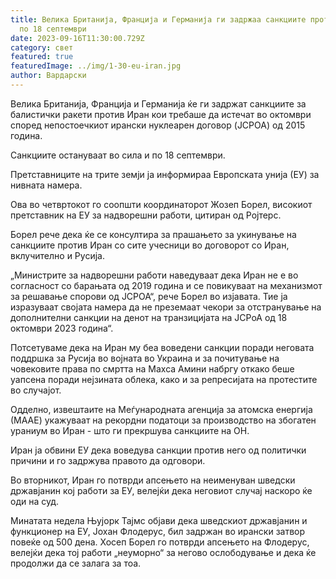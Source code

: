 ```yaml
---
title: Велика Британија, Франција и Германија ги задржаа санкциите против Иран
  по 18 септември
date: 2023-09-16T11:30:00.729Z
category: свет
featured: true
featuredImage: ../img/1-30-eu-iran.jpg
author: Вардарски
---
```

Велика Британија, Франција и Германија ќе ги задржат санкциите за балистички ракети против Иран кои требаше да истечат во октомври според непостоечкиот ирански нуклеарен договор (JCPOA) од 2015 година.

Санкциите остануваат во сила и по 18 септември.

Претставниците на трите земји ја информираа Европската унија (ЕУ) за нивната намера.

Ова во четвртокот го соопшти координаторот Жозеп Борел, високиот претставник на ЕУ за надворешни работи, цитиран од Ројтерс.

Борел рече дека ќе се консултира за прашањето за укинување на санкциите против Иран со сите учесници во договорот со Иран, вклучително и Русија.

„Министрите за надворешни работи наведуваат дека Иран не е во согласност со барањата од 2019 година и се повикуваат на механизмот за решавање спорови од JCPOA“, рече Борел во изјавата. Тие ја изразуваат својата намера да не преземаат чекори за отстранување на дополнителни санкции на денот на транзицијата на JCPoA од 18 октомври 2023 година“.

Потсетуваме дека на Иран му беа воведени санкции поради неговата поддршка за Русија во војната во Украина и за почитување на човековите права по смртта на Махса Амини набргу откако беше уапсена поради нејзината облека, како и за репресијата на протестите во случајот.

Одделно, извештаите на Меѓународната агенција за атомска енергија (МААЕ) укажуваат на рекордни податоци за производство на збогатен ураниум во Иран - што ги прекршува санкциите на ОН.

Иран ја обвини ЕУ дека воведува санкции против него од политички причини и го задржува правото да одговори.

Во вторникот, Иран го потврди апсењето на неименуван шведски државјанин кој работи за ЕУ, велејќи дека неговиот случај наскоро ќе оди на суд.

Минатата недела Њујорк Тајмс објави дека шведскиот државјанин и функционер на ЕУ, Јохан Флодерус, бил задржан во ирански затвор повеќе од 500 дена. Хосеп Борел го потврди апсењето на Флодерус, велејќи дека тој работи „неуморно“ за негово ослободување и дека ќе продолжи да се залага за тоа.